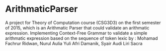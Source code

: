 # ArithmaticParser
A project for Theory of Computation course (CSG3D3) on the first semester of 2015, which is an Arithmatic Parser that could validate an arithmatic expression. Implementing Context-Free Grammar to validate a simple arithmatic expression based on the sequence of token lexic
by : Mohamad Fachrur Ridwan, Nurul Aulia Yuli Afri Damanik, Syair Audi Liri Sacra
